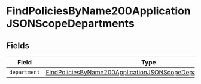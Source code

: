 # FindPoliciesByName200ApplicationJSONScopeDepartments


## Fields

| Field                                                                                                                                                       | Type                                                                                                                                                        | Required                                                                                                                                                    | Description                                                                                                                                                 |
| ----------------------------------------------------------------------------------------------------------------------------------------------------------- | ----------------------------------------------------------------------------------------------------------------------------------------------------------- | ----------------------------------------------------------------------------------------------------------------------------------------------------------- | ----------------------------------------------------------------------------------------------------------------------------------------------------------- |
| `department`                                                                                                                                                | [FindPoliciesByName200ApplicationJSONScopeDepartmentsDepartment](../../models/operations/findpoliciesbyname200applicationjsonscopedepartmentsdepartment.md) | :heavy_minus_sign:                                                                                                                                          | N/A                                                                                                                                                         |
